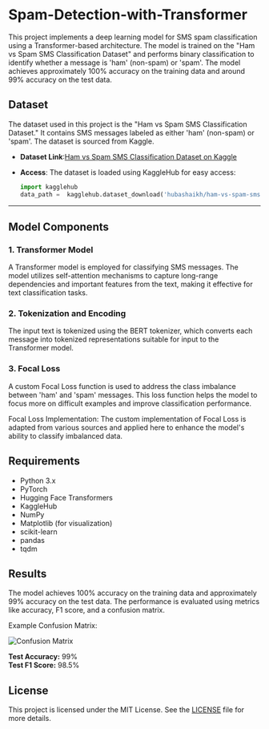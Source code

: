# Spam-Detection-with-Transformer

This project implements a deep learning model for SMS spam classification using a Transformer-based architecture. The model is trained on the "Ham vs Spam SMS Classification Dataset" and performs binary classification to identify whether a message is 'ham' (non-spam) or 'spam'. The model achieves approximately 100% accuracy on the training data and around 99% accuracy on the test data.

## Dataset

The dataset used in this project is the "Ham vs Spam SMS Classification Dataset." It contains SMS messages labeled as either 'ham' (non-spam) or 'spam'. The dataset is sourced from Kaggle.

- **Dataset Link**:[Ham vs Spam SMS Classification Dataset on Kaggle](https://www.kaggle.com/datasets/hubashaikh/ham-vs-spam-sms-classification-dataset/data)

- **Access**: The dataset is loaded using KaggleHub for easy access:  
  ```python
  import kagglehub
  data_path =  kagglehub.dataset_download('hubashaikh/ham-vs-spam-sms-classification-dataset')


---

## Model Components

### 1. Transformer Model
A Transformer model is employed for classifying SMS messages. The model utilizes self-attention mechanisms to capture long-range dependencies and important features from the text, making it effective for text classification tasks.

### 2. Tokenization and Encoding
The input text is tokenized using the BERT tokenizer, which converts each message into tokenized representations suitable for input to the Transformer model.

### 3. Focal Loss
A custom Focal Loss function is used to address the class imbalance between 'ham' and 'spam' messages. This loss function helps the model to focus more on difficult examples and improve classification performance.

Focal Loss Implementation: The custom implementation of Focal Loss is adapted from various sources and applied here to enhance the model's ability to classify imbalanced data.


## Requirements

- Python 3.x
- PyTorch
- Hugging Face Transformers
- KaggleHub
- NumPy
- Matplotlib (for visualization)
- scikit-learn
- pandas
- tqdm


## Results

The model achieves 100% accuracy on the training data and approximately 99% accuracy on the test data. The performance is evaluated using metrics like accuracy, F1 score, and a confusion matrix.

Example Confusion Matrix:

![Confusion Matrix](images/confusion_matrix.png)

**Test Accuracy:** 99%  
**Test F1 Score:** 98.5%

## License

This project is licensed under the MIT License. See the [LICENSE](LICENSE) file for more details.
